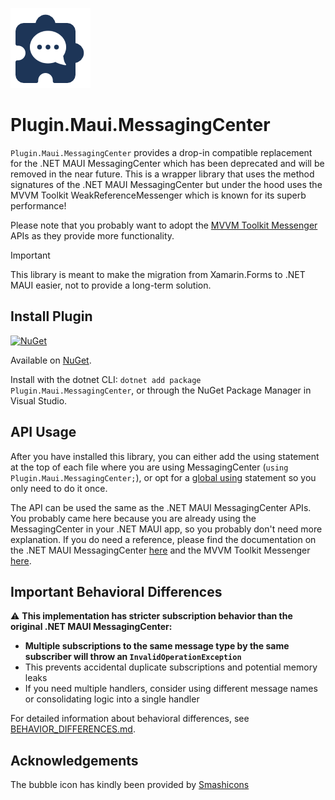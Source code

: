 ![](nuget.png)
# Plugin.Maui.MessagingCenter

`Plugin.Maui.MessagingCenter` provides a drop-in compatible replacement for the .NET MAUI MessagingCenter which has been deprecated and will be removed in the near future. This is a wrapper library that uses the method signatures of the .NET MAUI MessagingCenter but under the hood uses the MVVM Toolkit WeakReferenceMessenger which is known for its superb performance!

Please note that you probably want to adopt the [MVVM Toolkit Messenger](https://learn.microsoft.com/dotnet/communitytoolkit/mvvm/messenger) APIs as they provide more functionality.

> [!IMPORTANT]  
> This library is meant to make the migration from Xamarin.Forms to .NET MAUI easier, not to provide a long-term solution.

## Install Plugin

[![NuGet](https://img.shields.io/nuget/v/Plugin.Maui.MessagingCenter.svg?label=NuGet)](https://www.nuget.org/packages/Plugin.Maui.MessagingCenter/)

Available on [NuGet](http://www.nuget.org/packages/Plugin.Maui.MessagingCenter).

Install with the dotnet CLI: `dotnet add package Plugin.Maui.MessagingCenter`, or through the NuGet Package Manager in Visual Studio.

## API Usage

After you have installed this library, you can either add the using statement at the top of each file where you are using MessagingCenter (`using Plugin.Maui.MessagingCenter;`), or opt for a [global using](https://learn.microsoft.com/dotnet/csharp/language-reference/keywords/using-directive#global-modifier) statement so you only need to do it once.

The API can be used the same as the .NET MAUI MessagingCenter APIs. You probably came here because you are already using the MessagingCenter in your .NET MAUI app, so you probably don't need more explanation. If you do need a reference, please find the documentation on the .NET MAUI MessagingCenter [here](https://learn.microsoft.com/dotnet/maui/fundamentals/messagingcenter) and the MVVM Toolkit Messenger [here](https://learn.microsoft.com/dotnet/communitytoolkit/mvvm/messenger).

## Important Behavioral Differences

⚠️ **This implementation has stricter subscription behavior than the original .NET MAUI MessagingCenter:**

- **Multiple subscriptions to the same message type by the same subscriber will throw an `InvalidOperationException`**
- This prevents accidental duplicate subscriptions and potential memory leaks
- If you need multiple handlers, consider using different message names or consolidating logic into a single handler

For detailed information about behavioral differences, see [BEHAVIOR_DIFFERENCES.md](BEHAVIOR_DIFFERENCES.md).

## Acknowledgements

The bubble icon has kindly been provided by [Smashicons](https://www.freepik.com/icon/chat_134719#fromView=keyword&page=1&position=1&uuid=c6e6ca66-ab2d-44de-85e9-6138fbc90df6)
